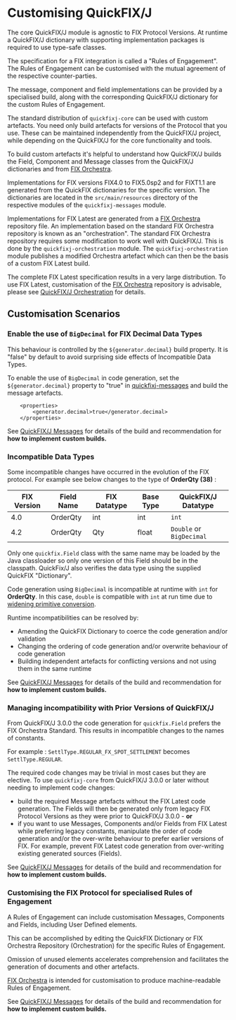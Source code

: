 
# Customising QuickFIX/J

The core QuickFIX/J module is agnostic to FIX Protocol Versions. At runtime a QuickFIX/J dictionary with supporting implementation packages is required to use type-safe classes.

The specification for a FIX integration is called a "Rules of Engagement". The Rules of Engagement can be customised with the mutual agreement of the respective counter-parties.

The message, component and field implementations can be provided by a specialised build, along with the corresponding QuickFIX/J dictionary for the custom Rules of Engagement. 

The standard distribution of ```quickfixj-core``` can be used with custom artefacts. You need only build artefacts for versions of the Protocol that you use. These can be maintained independently from the QuickFIX/J project, while depending on the QuickFIX/J for the core functionality and tools.

To build custom artefacts it's helpful to understand how QuickFIX/J builds the Field, Component and Message classes from the QuickFIX/J dictionaries and from [FIX Orchestra](https://www.fixtrading.org/standards/fix-orchestra/).

Implementations for FIX versions FIX4.0 to FIX5.0sp2 and for FIXT1.1 are generated from the QuickFIX dictionaries for the specific version. The dictionaries are located in the ```src/main/resources``` directory of the respective modules of the ```quickfixj-messages``` module.

Implementations for FIX Latest are generated from a [FIX Orchestra](https://www.fixtrading.org/standards/fix-orchestra/) repository file. An implementation based on the standard FIX Orchestra repository is known as an "orchestration". The standard FIX Orchestra repository requires some modification to work well with QuickFIX/J. This is done by the ```quickfixj-orchestration``` module. The ```quickfixj-orchestration``` module publishes a modified Orchestra artefact which can then be the basis of a custom FIX Latest build.

The complete FIX Latest specification results in a very large distribution. To use FIX Latest, customisation of the [FIX Orchestra](https://www.fixtrading.org/standards/fix-orchestra/) repository is advisable, please see [QuickFIX/J Orchestration](./quickfixj-orchestration/readme.md) for details.

## Customisation Scenarios

### **Enable the use of ```BigDecimal``` for FIX Decimal Data Types**

This behaviour is controlled by the ```${generator.decimal}``` build property. It is "false" by default to avoid surprising side effects of Incompatible Data Types.

To enable the use of  ```BigDecimal``` in code generation, set the  ```${generator.decimal}``` property to "true" in [quickfixj-messages](./quickfixj-messages/readme.md) and build the message artefacts.

```
	<properties>
		<generator.decimal>true</generator.decimal>
	</properties>
```
See [QuickFIX/J Messages](./quickfixj-messages/readme.md) for details of the build and recommendation for  **how to implement custom builds.**

### **Incompatible Data Types**

Some incompatible changes have occurred in the evolution of the FIX protocol. For example see below changes to the type of **OrderQty (38)** :

|FIX Version|Field Name|FIX Datatype|Base Type|QuickFIX/J Datatype|
|---|---|---|---|---|
|4.0|OrderQty|int|int|```int```|
|4.2|OrderQty|Qty|float|```Double``` or ```BigDecimal```|

Only one ```quickfix.Field``` class with the same name may be loaded by the Java classloader so only one version of this Field should be in the classpath. QuickFix/J also verifies the data type using the supplied QuickFIX "Dictionary". 

Code generation using ```BigDecimal``` is incompatible at runtime with ```int``` for **OrderQty**. In this case, ```double``` is compatible with ```int``` at run time due to [widening primitive conversion](http://titanium.cs.berkeley.edu/doc/java-langspec-1.0/5.doc.html). 

Runtime incompatibilities can be resolved by:
* Amending the QuickFIX Dictionary to coerce the code generation and/or validation
* Changing the ordering of code generation and/or overwrite behaviour of code generation
* Building independent artefacts for conflicting versions and not using them in the same runtime

See [QuickFIX/J Messages](./quickfixj-messages/readme.md) for details of the build and recommendation for  **how to implement custom builds.**

### **Managing incompatibility with Prior Versions of QuickFIX/J**

From QuickFIX/J 3.0.0 the code generation for ```quickfix.Field``` prefers the FIX Orchestra Standard. This results in incompatible changes to the names of constants. 

For example : ```SettlType.REGULAR_FX_SPOT_SETTLEMENT``` becomes ```SettlType.REGULAR```. 

The required code changes may be trivial in most cases but they are elective. To use ```quickfixj-core``` from QuickFIX/J  3.0.0 or later without needing to implement code changes:
* build the required Message artefacts without the FIX Latest code generation. The Fields will then be generated only from legacy FIX Protocol Versions as they were prior to QuickFIX/J 3.0.0 - **or**
* if you want to use Messages, Components and/or Fields from FIX Latest while preferring legacy constants, manipulate the order of code generation and/or the over-write behaviour to prefer earlier versions of FIX. For example, prevent FIX Latest code generation from over-writing existing generated sources (Fields).

See [QuickFIX/J Messages](./quickfixj-messages/readme.md) for details of the build and recommendation for  **how to implement custom builds.**

### **Customising the FIX Protocol for specialised Rules of Engagement**

A Rules of Engagement can include customisation Messages, Components and Fields, including User Defined elements.

This can be accomplished by editing the QuickFIX Dictionary or FIX Orchestra Repository (Orchestration) for the specific Rules of Engagement.

Omission of unused elements accelerates comprehension and facilitates the generation of documents and other artefacts.

[FIX Orchestra](https://www.fixtrading.org/standards/fix-orchestra/) is intended for customisation to produce machine-readable Rules of Engagement.

See [QuickFIX/J Messages](./quickfixj-messages/readme.md) for details of the build and recommendation for  **how to implement custom builds.**
